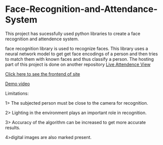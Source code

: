 # Face-Recognition-and-Attendance-System

This project has sucessfully used python libraries to create a face recognition and attendence system.

face recognition library is used to recognize faces. This library uses a neural network model to get get face encodings of a person and then tries to match them with known faces and thus classify a person.
The hosting part of this project is done on another repository [Live Attendence View](https://github.com/shruti393/LiveAttandanceView)


[Click here to see the frontend of site](https://drab-dog-sock.cyclic.app/)


[Demo video](https://github.com/yash-explorer/Face-Recognition-and-Attendance-System/assets/76256893/5fa69bbc-164d-4d8f-830f-6fc9c03c6c83)









Limitations:


1> The subjected person must be close to the camera for recognition.

2> Lighting in the environment plays an important role in recognition.

3> Accuracy of the algorithm can be increased to get more accurate results.

4>digital images are also marked present.
